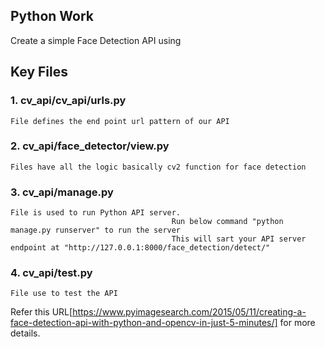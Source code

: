 ## Python Work
Create a simple Face Detection API using 

## Key Files

### 1. cv_api/cv_api/urls.py
	File defines the end point url pattern of our API

### 2. cv_api/face_detector/view.py
	Files have all the logic basically cv2 function for face detection

### 3. cv_api/manage.py
	File is used to run Python API server.
										Run below command "python manage.py runserver" to run the server
										This will sart your API server endpoint at "http://127.0.0.1:8000/face_detection/detect/"

### 4. cv_api/test.py 					
	File use to test the API

Refer this URL[https://www.pyimagesearch.com/2015/05/11/creating-a-face-detection-api-with-python-and-opencv-in-just-5-minutes/] for more details.